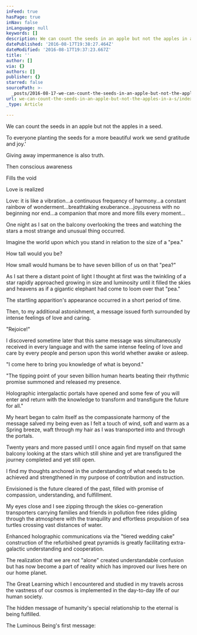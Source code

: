 ```yaml
---
inFeed: true
hasPage: true
inNav: false
inLanguage: null
keywords: []
description: We can count the seeds in an apple but not the apples in a seed.
datePublished: '2016-08-17T19:38:27.464Z'
dateModified: '2016-08-17T19:37:23.667Z'
title: ''
author: []
via: {}
authors: []
publisher: {}
starred: false
sourcePath: >-
  _posts/2016-08-17-we-can-count-the-seeds-in-an-apple-but-not-the-apples-in-a-s.md
url: we-can-count-the-seeds-in-an-apple-but-not-the-apples-in-a-s/index.html
_type: Article

---
```

We can count the seeds in an apple but not the apples in a seed.

To everyone planting the seeds for a more beautiful work we send gratitude and joy.'

Giving away impermanence is also truth.

Then conscious awareness 

Fills the void 

Love is realized

Love: it is like a vibration...a continuous frequency of harmony...a constant rainbow of wonderment...breathtaking exuberance...joyousness with no beginning nor end...a companion that more and more fills every moment...

One night as I sat on the balcony overlooking the trees and watching the stars a most strange and unusual thing occurred. 

Imagine the world upon which you stand in relation to the size of a "pea."

How tall would you be?

How small would humans be to have seven billion of us on that "pea?" 

As I sat there a distant point of light I thought at first was the twinkling of a star rapidly approached growing in size and luminosity until it filled the skies and heavens as if a gigantic elephant had come to loom over that "pea."

The startling apparition's appearance occurred in a short period of time.

Then, to my additional astonishment, a message issued forth surrounded by intense feelings of love and caring.

"Rejoice!" 

I discovered sometime later that this same message was simultaneously received in every language and with the same intense feeling of love and care by every people and person upon this world whether awake or asleep.

"I come here to bring you knowledge of what is beyond."

"The tipping point of your seven billion human hearts beating their rhythmic promise summoned and released my presence.

Holographic intergalactic portals have opened and some few of you will enter and return with the knowledge to transform and transfigure the future for all."

My heart began to calm itself as the compassionate harmony of the message salved my being even as I felt a touch of wind, soft and warm as a Spring breeze, waft through my hair as I was transported into and through the portals.

Twenty years and more passed until I once again find myself on that same balcony looking at the stars which still shine and yet are transfigured the journey completed and yet still open.

I find my thoughts anchored in the understanding of what needs to be achieved and strengthened in my purpose of contribution and instruction.

Envisioned is the future cleared of the past, filled with promise of compassion, understanding, and fulfillment. 

My eyes close and I see zipping through the skies co-generation transporters carrying families and friends in pollution free rides gliding through the atmosphere with the tranquility and effortless propulsion of sea turtles crossing vast distances of water.

Enhanced holographic communications via the "tiered wedding cake" construction of the refurbished great pyramids is greatly facilitating extra-galactic understanding and cooperation.

The realization that we are not "alone" created understandable confusion but has now become a part of reality which has improved our lives here on our home planet. 

The Great Learning which I encountered and studied in my travels across the vastness of our cosmos is implemented in the day-to-day life of our human society.

The hidden message of humanity's special relationship to the eternal is being fulfilled.

The Luminous Being's first message: